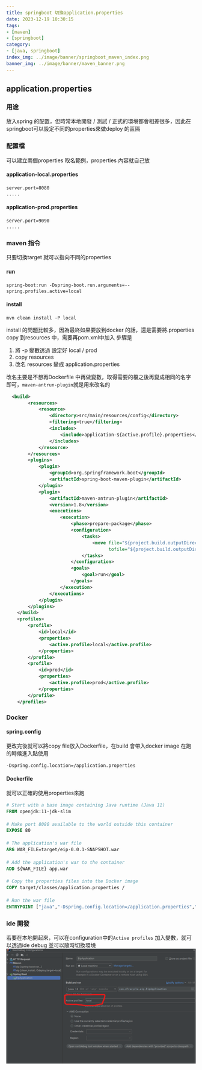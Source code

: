 ```yaml
---
title: springboot 切換application.properties
date: 2023-12-19 10:30:15
tags:
- [maven]
- [springboot]
category:
- [java, springboot]
index_img: ../image/banner/springboot_maven_index.png
banner_img: ../image/banner/maven_banner.png
---
```

## application.properties
### 用途
放入spring 的配置，但時常本地開發 / 測試 / 正式的環境都會相差很多，因此在springboot可以設定不同的properties來做deploy 的區隔

### 配置檔
可以建立兩個properties 取名範例，properties 內容就自己放
#### application-local.properties
```text
server.port=8080
.....
```
#### application-prod.properties
```text
server.port=9090
.....
```

### maven 指令
只要切換target 就可以指向不同的properties
#### run
```shell
spring-boot:run -Dspring-boot.run.arguments=--spring.profiles.active=local
```
#### install
```shell
mvn clean install -P local
```
install 的問題比較多，因為最終如果要放到docker 的話，還是需要將.properties copy 到resources 中，需要再pom.xml中加入
步驟是
1. 將 -p 變數透過  <profiles> 設定好 local / prod
2. copy resources
3. 改名 resources 變成 application.properties

改名主要是不想再Dockerfile 中再做變數，取得需要的檔之後再變成相同的名字即可，`maven-antrun-plugin`就是用來改名的
```xml
  <build>
        <resources>
            <resource>
                <directory>src/main/resources/config</directory>
                <filtering>true</filtering>
                <includes>
                    <include>application-${active.profile}.properties</include>
                </includes>
            </resource>
        </resources>
        <plugins>
            <plugin>
                <groupId>org.springframework.boot</groupId>
                <artifactId>spring-boot-maven-plugin</artifactId>
            </plugin>
            <plugin>
                <artifactId>maven-antrun-plugin</artifactId>
                <version>1.8</version>
                <executions>
                    <execution>
                        <phase>prepare-package</phase>
                        <configuration>
                            <tasks>
                                <move file="${project.build.outputDirectory}/application-${active.profile}.properties"
                                      tofile="${project.build.outputDirectory}/application.properties"/>
                            </tasks>
                        </configuration>
                        <goals>
                            <goal>run</goal>
                        </goals>
                    </execution>
                </executions>
            </plugin>
        </plugins>
    </build>
    <profiles>
        <profile>
            <id>local</id>
            <properties>
                <active.profile>local</active.profile>
            </properties>
        </profile>
        <profile>
            <id>prod</id>
            <properties>
                <active.profile>prod</active.profile>
            </properties>
        </profile>
    </profiles>
```
### Docker 
#### spring.config
更改完後就可以將copy file放入Dockerfile，在build 會帶入docker image
在跑的時候進入點使用
```shell
-Dspring.config.location=/application.properties
```
#### Dockerfile
就可以正確的使用properties來跑
```dockerfile
# Start with a base image containing Java runtime (Java 11)
FROM openjdk:11-jdk-slim

# Make port 8080 available to the world outside this container
EXPOSE 80

# The application's war file
ARG WAR_FILE=target/eip-0.0.1-SNAPSHOT.war

# Add the application's war to the container
ADD ${WAR_FILE} app.war

# Copy the properties files into the Docker image
COPY target/classes/application.properties /

# Run the war file
ENTRYPOINT ["java","-Dspring.config.location=/application.properties","-jar","/app.war"]

```

### ide 開發
若要在本地開起來，可以在configuration中的`Active profiles` 加入變數，就可以透過ide debug 並可以隨時切換環境
![](../image/intellij_active.png)